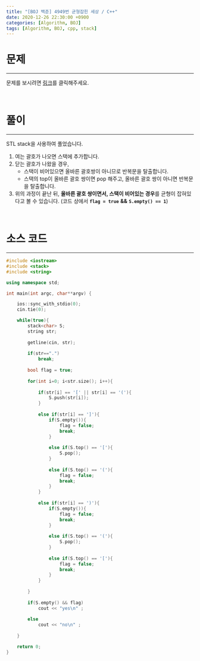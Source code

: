 ```yaml
---
title: "[BOJ 백준] 4949번 균형잡힌 세상 / C++"
date: 2020-12-26 22:30:00 +0900
categories: [Algorithm, BOJ]
tags: [Algorithm, BOJ, cpp, stack]
---
```




# **문제**

---



문제를 보시려면 [링크](https://www.acmicpc.net/problem/4949)를 클릭해주세요. 

<br/>

# **풀이**

---

STL stack을 사용하여 풀었습니다.

1. 여는 괄호가 나오면 스택에 추가합니다.
2. 닫는 괄호가 나왔을 경우,
   - 스택이 비어있으면 올바른 괄호쌍이 아니므로 반복문을 탈출합니다. 
   - 스택의 top이 올바른 괄호 쌍이면 pop 해주고, 올바른 괄호 쌍이 아니면 반복문을 탈출합니다.
3. 위의 과정이 끝난 뒤, **올바른 괄호 쌍이면서, 스택이 비어있는 경우**를 균형이 잡혀있다고 볼 수 있습니다. (코드 상에서 **`flag = true`** **&&** **`S.empty() == 1`**)



<br/>

# **소스 코드**

---



```c++
#include <iostream>
#include <stack>
#include <string>

using namespace std;

int main(int argc, char**argv) {

	ios::sync_with_stdio(0);
	cin.tie(0);

	while(true){
		stack<char> S;
		string str;
		
		getline(cin, str);
		
		if(str==".")
			break;
	
		bool flag = true;
			
		for(int i=0; i<str.size(); i++){
			
			if(str[i] == '[' || str[i] == '('){
				S.push(str[i]);
			}
			
			else if(str[i] == ']'){
				if(S.empty()){
					flag = false;
					break;
				}
				
				else if(S.top() == '['){
					S.pop();
				}
				
				else if(S.top() == '('){
					flag = false;
					break;
				}
			}
			
			else if(str[i] == ')'){
				if(S.empty()){
					flag = false;
					break;
				}
				
				else if(S.top() == '('){
					S.pop();
				}
				
				else if(S.top() == '['){
					flag = false;
					break;
				}
			}
			
		}
		
		if(S.empty() && flag)
			cout << "yes\n" ;
			
		else
			cout << "no\n" ;
	
	}

	return 0;
}
```

<br/>

<br/>
